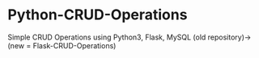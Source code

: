 # Python-CRUD-Operations
Simple CRUD Operations using Python3, Flask, MySQL (old repository)->(new = Flask-CRUD-Operations)
